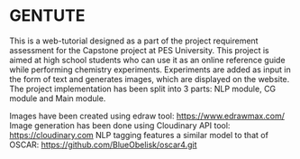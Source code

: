 # GENTUTE
This is a web-tutorial designed as a part of the project requirement assessment for the Capstone project at PES University.
This project is aimed at high school students who can use it as an online reference guide while performing chemistry experiments. Experiments are added as input in the form of text and generates images, which are displayed on the website.  
The project implementation has been split into 3 parts: NLP module, CG module and Main module.

Images have been created using edraw tool: https://www.edrawmax.com/
Image generation has been done using Cloudinary API tool: https://cloudinary.com
NLP tagging features a similar model to that of OSCAR: https://github.com/BlueObelisk/oscar4.git 
